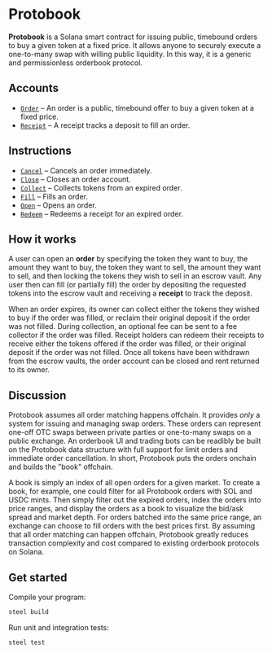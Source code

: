 # Protobook

**Protobook** is a Solana smart contract for issuing public, timebound orders to buy a given token at a fixed price. It allows anyone to securely execute a one-to-many swap with willing public liquidity. In this way, it is a generic and permissionless orderbook protocol.

## Accounts
- [`Order`](api/src/state/order.rs) – An order is a public, timebound offer to buy a given token at a fixed price.
- [`Receipt`](api/src/state/receipt.rs) – A receipt tracks a deposit to fill an order.

## Instructions
- [`Cancel`](program/src/cancel.rs) – Cancels an order immediately.
- [`Close`](program/src/close.rs) – Closes an order account.
- [`Collect`](program/src/collect.rs) – Collects tokens from an expired order.
- [`Fill`](program/src/fill.rs) – Fills an order.
- [`Open`](program/src/open.rs) – Opens an order.
- [`Redeem`](program/src/redeem.rs) – Redeems a receipt for an expired order.

## How it works

A user can open an **order** by specifying the token they want to buy, the amount they want to buy, the token they want to sell, the amount they want to sell, and then locking the tokens they wish to sell in an escrow vault. Any user then can fill (or partially fill) the order by depositing the requested tokens into the escrow vault and receiving a **receipt** to track the deposit. 

When an order expires, its owner can collect either the tokens they wished to buy if the order was filled, or reclaim their original deposit if the order was not filled. During collection, an optional fee can be sent to a fee collector if the order was filled. Receipt holders can redeem their receipts to receive either the tokens offered if the order was filled, or their original deposit if the order was not filled. Once all tokens have been withdrawn from the escrow vaults, the order account can be closed and rent returned to its owner.

## Discussion

Protobook assumes all order matching happens offchain. It provides _only_ a system for issuing and managing swap orders. These orders can represent one-off OTC swaps between private parties or one-to-many swaps on a public exchange. An orderbook UI and trading bots can be readibly be built on the Protobook data structure with full support for limit orders and immediate order cancellation. In short, Protobook puts the orders onchain and builds the "book" offchain. 

A book is simply an index of all open orders for a given market. To create a book, for example, one could filter for all Protobook orders with SOL and USDC mints. Then simply filter out the expired orders, index the orders into price ranges, and display the orders as a book to visualize the bid/ask spread and market depth. For orders batched into the same price range, an exchange can choose to fill orders with the best prices first. By assuming that all order matching can happen offchain, Protobook greatly reduces transaction complexity and cost compared to existing orderbook protocols on Solana.

## Get started

Compile your program:
```sh
steel build
```

Run unit and integration tests:
```sh
steel test
```
